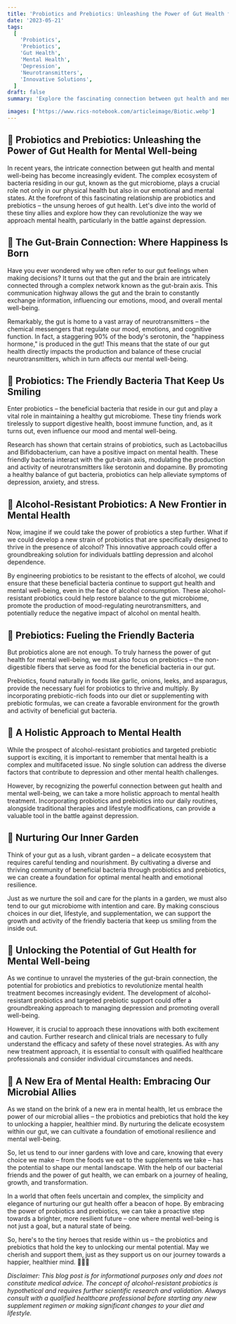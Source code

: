 ```yaml
---
title: 'Probiotics and Prebiotics: Unleashing the Power of Gut Health for Mental Well-being 🌿🧠'
date: '2023-05-21'
tags:
  [
    'Probiotics',
    'Prebiotics',
    'Gut Health',
    'Mental Health',
    'Depression',
    'Neurotransmitters',
    'Innovative Solutions',
  ]
draft: false
summary: 'Explore the fascinating connection between gut health and mental well-being, and discover how probiotics and prebiotics can revolutionize the way we approach depression treatment. Could a new strain of alcohol-resistant probiotics be the key to unlocking a happier, healthier mind? 🔑'

images: ['https://www.rics-notebook.com/articleimage/Biotic.webp']
---
```


## 🌟 Probiotics and Prebiotics: Unleashing the Power of Gut Health for Mental Well-being

In recent years, the intricate connection between gut health and mental well-being has become increasingly evident. The complex ecosystem of bacteria residing in our gut, known as the gut microbiome, plays a crucial role not only in our physical health but also in our emotional and mental states. At the forefront of this fascinating relationship are probiotics and prebiotics – the unsung heroes of gut health. Let's dive into the world of these tiny allies and explore how they can revolutionize the way we approach mental health, particularly in the battle against depression.

## 🧠 The Gut-Brain Connection: Where Happiness Is Born

Have you ever wondered why we often refer to our gut feelings when making decisions? It turns out that the gut and the brain are intricately connected through a complex network known as the gut-brain axis. This communication highway allows the gut and the brain to constantly exchange information, influencing our emotions, mood, and overall mental well-being.

Remarkably, the gut is home to a vast array of neurotransmitters – the chemical messengers that regulate our mood, emotions, and cognitive function. In fact, a staggering 90% of the body's serotonin, the "happiness hormone," is produced in the gut! This means that the state of our gut health directly impacts the production and balance of these crucial neurotransmitters, which in turn affects our mental well-being.

## 🦠 Probiotics: The Friendly Bacteria That Keep Us Smiling

Enter probiotics – the beneficial bacteria that reside in our gut and play a vital role in maintaining a healthy gut microbiome. These tiny friends work tirelessly to support digestive health, boost immune function, and, as it turns out, even influence our mood and mental well-being.

Research has shown that certain strains of probiotics, such as Lactobacillus and Bifidobacterium, can have a positive impact on mental health. These friendly bacteria interact with the gut-brain axis, modulating the production and activity of neurotransmitters like serotonin and dopamine. By promoting a healthy balance of gut bacteria, probiotics can help alleviate symptoms of depression, anxiety, and stress.

## 🍺 Alcohol-Resistant Probiotics: A New Frontier in Mental Health

Now, imagine if we could take the power of probiotics a step further. What if we could develop a new strain of probiotics that are specifically designed to thrive in the presence of alcohol? This innovative approach could offer a groundbreaking solution for individuals battling depression and alcohol dependence.

By engineering probiotics to be resistant to the effects of alcohol, we could ensure that these beneficial bacteria continue to support gut health and mental well-being, even in the face of alcohol consumption. These alcohol-resistant probiotics could help restore balance to the gut microbiome, promote the production of mood-regulating neurotransmitters, and potentially reduce the negative impact of alcohol on mental health.

## 🥦 Prebiotics: Fueling the Friendly Bacteria

But probiotics alone are not enough. To truly harness the power of gut health for mental well-being, we must also focus on prebiotics – the non-digestible fibers that serve as food for the beneficial bacteria in our gut.

Prebiotics, found naturally in foods like garlic, onions, leeks, and asparagus, provide the necessary fuel for probiotics to thrive and multiply. By incorporating prebiotic-rich foods into our diet or supplementing with prebiotic formulas, we can create a favorable environment for the growth and activity of beneficial gut bacteria.

## 🌈 A Holistic Approach to Mental Health

While the prospect of alcohol-resistant probiotics and targeted prebiotic support is exciting, it is important to remember that mental health is a complex and multifaceted issue. No single solution can address the diverse factors that contribute to depression and other mental health challenges.

However, by recognizing the powerful connection between gut health and mental well-being, we can take a more holistic approach to mental health treatment. Incorporating probiotics and prebiotics into our daily routines, alongside traditional therapies and lifestyle modifications, can provide a valuable tool in the battle against depression.

## 🌿 Nurturing Our Inner Garden

Think of your gut as a lush, vibrant garden – a delicate ecosystem that requires careful tending and nourishment. By cultivating a diverse and thriving community of beneficial bacteria through probiotics and prebiotics, we can create a foundation for optimal mental health and emotional resilience.

Just as we nurture the soil and care for the plants in a garden, we must also tend to our gut microbiome with intention and care. By making conscious choices in our diet, lifestyle, and supplementation, we can support the growth and activity of the friendly bacteria that keep us smiling from the inside out.

## 🔑 Unlocking the Potential of Gut Health for Mental Well-being

As we continue to unravel the mysteries of the gut-brain connection, the potential for probiotics and prebiotics to revolutionize mental health treatment becomes increasingly evident. The development of alcohol-resistant probiotics and targeted prebiotic support could offer a groundbreaking approach to managing depression and promoting overall well-being.

However, it is crucial to approach these innovations with both excitement and caution. Further research and clinical trials are necessary to fully understand the efficacy and safety of these novel strategies. As with any new treatment approach, it is essential to consult with qualified healthcare professionals and consider individual circumstances and needs.

## 🌈 A New Era of Mental Health: Embracing Our Microbial Allies

As we stand on the brink of a new era in mental health, let us embrace the power of our microbial allies – the probiotics and prebiotics that hold the key to unlocking a happier, healthier mind. By nurturing the delicate ecosystem within our gut, we can cultivate a foundation of emotional resilience and mental well-being.

So, let us tend to our inner gardens with love and care, knowing that every choice we make – from the foods we eat to the supplements we take – has the potential to shape our mental landscape. With the help of our bacterial friends and the power of gut health, we can embark on a journey of healing, growth, and transformation.

In a world that often feels uncertain and complex, the simplicity and elegance of nurturing our gut health offer a beacon of hope. By embracing the power of probiotics and prebiotics, we can take a proactive step towards a brighter, more resilient future – one where mental well-being is not just a goal, but a natural state of being.

So, here's to the tiny heroes that reside within us – the probiotics and prebiotics that hold the key to unlocking our mental potential. May we cherish and support them, just as they support us on our journey towards a happier, healthier mind. 🌿🧠✨

_Disclaimer: This blog post is for informational purposes only and does not constitute medical advice. The concept of alcohol-resistant probiotics is hypothetical and requires further scientific research and validation. Always consult with a qualified healthcare professional before starting any new supplement regimen or making significant changes to your diet and lifestyle._
